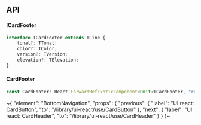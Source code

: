 

## API

#### ICardFooter

```ts
interface ICardFooter extends ILine {
    tonal?: TTonal;
    color?: TColor;
    version?: TVersion;
    elevation?: TElevation;
}
```

#### CardFooter

```ts
const CardFooter: React.ForwardRefExoticComponent<Omit<ICardFooter, "ref"> & React.RefAttributes<unknown>>;
```


~{
  "element": "BottomNavigation",
  "props": {
    "previous": {
      "label": "UI react: CardButton",
      "to": "/library/ui-react/use/CardButton"
    },
    "next": {
      "label": "UI react: CardHeader",
      "to": "/library/ui-react/use/CardHeader"
    }
  }
}~

